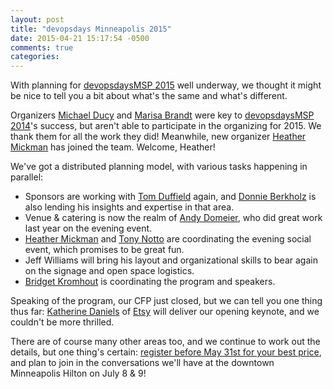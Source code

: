 ```yaml
---
layout: post
title: "devopsdays Minneapolis 2015"
date: 2015-04-21 15:17:54 -0500
comments: true
categories:
---
```


With planning for [devopsdaysMSP 2015](http://www.devopsdays.org/events/2015-minneapolis/) well underway, we thought it might be nice to tell you a bit about what's the same and what's different.

Organizers [Michael Ducy](https://twitter.com/mfdii) and [Marisa Brandt](https://twitter.com/marisabrandt) were key to [devopsdaysMSP 2014](http://www.devopsdays.org/events/2014-minneapolis/)'s success, but aren't able to participate in the organizing for 2015. We thank them for all the work they did! Meanwhile, new organizer [Heather Mickman](https://twitter.com/hmmickman) has joined the team. Welcome, Heather!

We've got a distributed planning model, with various tasks happening in parallel:

* Sponsors are working with [Tom Duffield](https://twitter.com/tomduffield) again, and [Donnie Berkholz](https://twitter.com/dberkholz) is also lending his insights and expertise in that area.
* Venue & catering is now the realm of [Andy Domeier](https://twitter.com/ajdomie), who did great work last year on the evening event.
* [Heather Mickman](https://twitter.com/hmmickman) and [Tony Notto](https://twitter.com/tonynotto) are coordinating the evening social event, which promises to be great fun.
* Jeff Williams will bring his layout and organizational skills to bear again on the signage and open space logistics.
* [Bridget Kromhout](https://twitter.com/bridgetkromhout) is coordinating the program and speakers.

Speaking of the program, our CFP just closed, but we can tell you one thing thus far: [Katherine Daniels](https://twitter.com/beerops) of [Etsy](https://codeascraft.com/) will deliver our opening keynote, and we couldn't be more thrilled.

There are of course many other areas too, and we continue to work out the details, but one thing's certain: [register before May 31st for your best price](http://www.devopsdays.org/events/2015-minneapolis/registration/), and plan to join in the conversations we'll have at the downtown Minneapolis Hilton on July 8 & 9!


